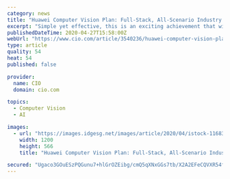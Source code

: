 ```yaml
---
category: news
title: "Huawei Computer Vision Plan: Full-Stack, All-Scenario Industry AI"
excerpt: "Simple yet effective, this is an exciting achievement that will supercharge the manufacturing industry. At the Huawei Developer Conference 2020 (Cloud), Huawei released the Computer Vision Plan and invited global AI experts to participate in the research. The Atlas AI computing platform powered by Huawei Ascend AI processors will provide ..."
publishedDateTime: 2020-04-27T15:58:00Z
webUrl: "https://www.cio.com/article/3540236/huawei-computer-vision-plan-full-stack-all-scenario-industry-ai.html"
type: article
quality: 54
heat: 54
published: false

provider:
  name: CIO
  domain: cio.com

topics:
  - Computer Vision
  - AI

images:
  - url: "https://images.idgesg.net/images/article/2020/04/istock-1168365129-100839824-large.jpg"
    width: 1200
    height: 566
    title: "Huawei Computer Vision Plan: Full-Stack, All-Scenario Industry AI"

secured: "Ugaco3GOuESzPQGunu7+hlGrOZEibg/cmQ5qXNxGGs7tb/X2A2EFeCQVXR54fQ7RHkpvkeNE96ouxWiH7Qwyy/daLJaF3vl6jVp/AkVdBn9CUdHyyAcg3LyhcHYS/1J4GJHf+I0FweiMYFdRZ5ahxxD8ron4plvnLat0629kdSgCDeGD/59ms12MuY9vP6NQkHuZ8y/RfvP+LAm8oSDdpbOrEi2qr5RyxFn8p/l49pCgM+5MpS1envtnvGCwShfVfl4zEwUWTLP4u+A+VQ4wsW8mguI4/jCarKe2tzzREykmcE+Go8q3GVLs8cojIpPy;jX6c6wds2TR2KQLhR2YrPA=="
---
```


